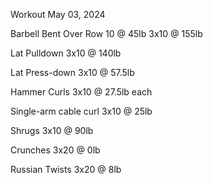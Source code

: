 Workout May 03, 2024

Barbell Bent Over Row
10 @ 45lb
3x10 @ 155lb

Lat Pulldown
3x10 @ 140lb

Lat Press-down
3x10 @ 57.5lb

Hammer Curls
3x10 @ 27.5lb each

Single-arm cable curl
3x10 @ 25lb

Shrugs
3x10 @ 90lb

Crunches
3x20 @ 0lb

Russian Twists
3x20 @ 8lb